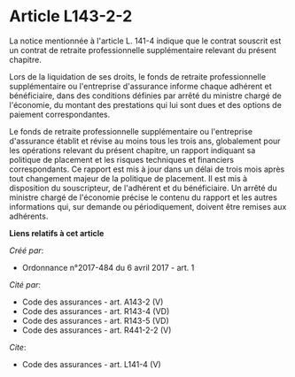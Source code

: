# Article L143-2-2

La notice mentionnée à l'article L. 141-4 indique que le contrat souscrit est un contrat de retraite professionnelle
supplémentaire relevant du présent chapitre. 

Lors de la liquidation de ses droits, le fonds de retraite professionnelle supplémentaire ou l'entreprise d'assurance informe
chaque adhérent et bénéficiaire, dans des conditions définies par arrêté du ministre chargé de l'économie, du montant des
prestations qui lui sont dues et des options de paiement correspondantes. 

Le fonds de retraite professionnelle supplémentaire ou l'entreprise d'assurance établit et révise au moins tous les trois
ans, globalement pour les opérations relevant du présent chapitre, un rapport indiquant sa politique de placement et les
risques techniques et financiers correspondants. Ce rapport est mis à jour dans un délai de trois mois après tout changement
majeur de la politique de placement. Il est mis à disposition du souscripteur, de l'adhérent et du bénéficiaire. Un arrêté du
ministre chargé de l'économie précise le contenu du rapport et les autres informations qui, sur demande ou périodiquement,
doivent être remises aux adhérents.

**Liens relatifs à cet article**

_Créé par_:

  - Ordonnance n°2017-484 du 6 avril 2017 - art. 1

_Cité par_:

  - Code des assurances - art. A143-2 (V)
  - Code des assurances - art. R143-4 (VD)
  - Code des assurances - art. R143-5 (VD)
  - Code des assurances - art. R441-2-2 (V)

_Cite_:

  - Code des assurances - art. L141-4 (V)
